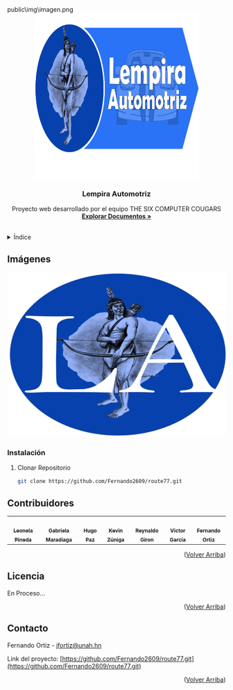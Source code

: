 <div id="top"></div>
<!--
*** Prueba
*** Thanks for checking out the Best-README-Template. If you have a suggestion
*** that would make this better, please fork the repo and create a pull request
*** or simply open an issue with the tag "enhancement".
*** Don't forget to give the project a star!
*** Thanks again! Now go create something AMAZING! :D
-->



<!-- PROJECT SHIELDS -->
<!--
*** I'm using markdown "reference style" links for readability.
*** Reference links are enclosed in brackets [ ] instead of parentheses ( ).
*** See the bottom of this document for the declaration of the reference variables
*** for contributors-url, forks-url, etc. This is an optional, concise syntax you may use.
*** https://www.markdownguide.org/basic-syntax/#reference-style-links
-->


<!-- PROJECT LOGO -->public\img\imagen.png
<br />
<div align="center">
  <a href="https://github.com/Fernando2609/route77.git">
    <img src="public\img\imagen.png" alt="Logo" width="380" height="380">
  </a>

<h3 align="center">Lempira Automotriz</h3>

  <p align="center">
    Proyecto web desarrollado por el equipo THE SIX COMPUTER COUGARS
    <br />
    <a href="https://github.com/Fernando2609/route77.git"><strong>Explorar Documentos »</strong></a>
    <br />
    <br />
    
  </p>
</div>



<!-- TABLE OF CONTENTS -->
<details>
  <summary>Índice</summary>
  <ol>
    <li>
      <a href="#Imágenes">Imágenes </a>
    </li>
    <li>
      <a href="#Instalación">Instalación</a>
    </li>
    <li><a href="#Contribuidores">Contribuidores</a></li>
    <li><a href="#Licencia">Licencia</a></li>
    <li><a href="#Contacto">Contacto</a></li>
  </ol>
</details>



<!-- ABOUT THE PROJECT -->
##  Imágenes


<div align="center">
<img src="public\img\imagen2.png" alt="Logo" width="620" height="380">
</div>



### Instalación 

1. Clonar Repositorio
   ```sh
   git clone https://github.com/Fernando2609/route77.git
   ```




## Contribuidores



<table>
  <tr>
    <td align="center"><a href="https://github.com/LeonelaPineda"><img src="https://avatars.githubusercontent.com/u/95948992?v=4" width="100px;" alt=""/><br /><sub><b>Leonela Pineda</b></td>
    <td align="center"><a href="https://github.com/GabyMaradiaga"><img src="https://avatars.githubusercontent.com/u/95946158?v=4" width="100px;" alt=""/><br /><sub><b>Gabriela Maradiaga</b></td>
    <td align="center"><a href="https://github.com/Hup2001"><img src="https://avatars.githubusercontent.com/u/95898021?v=4" width="100px;" alt=""/><br /><sub><b>Hugo Paz</b></td>
    <td align="center"><a href="https://github.com/KevinZuniga97"><img src="https://avatars.githubusercontent.com/u/96089693?v=4" width="100px;" alt=""/><br /><sub><b>Kevin Zúniga</b></td>
    <td align="center"><a href="https://github.com/ReynaldoG31"><img src="https://avatars.githubusercontent.com/u/95898936?v=4" width="100px;" alt=""/><br /><sub><b>Reynaldo Giron</b></td>
    <td align="center"><a href="https://github.com/vico-21"><img src="https://avatars.githubusercontent.com/u/95952380?v=4" width="100px;" alt=""/><br /><sub><b>Victor García</b></td>
    <td align="center"><a href="https://github.com/FerOrtizHN"><img src="https://avatars.githubusercontent.com/u/74040616?v=4" width="100px;" alt=""/><br /><sub><b>Fernando Ortiz</b></td>
  </tr>
</table>


<p align="right">(<a href="#top">Volver Arriba</a>)</p>



<!-- LICENSE -->
## Licencia

En Proceso...

<p align="right">(<a href="#top">Volver Arriba</a>)</p>



<!-- CONTACT -->
## Contacto

Fernando Ortiz - jfortiz@unah.hn

Link del proyecto: [https://github.com/Fernando2609/route77.git](https://github.com/Fernando2609/route77.git)

<p align="right">(<a href="#top">Volver Arriba</a>)</p>







<!-- MARKDOWN LINKS & IMAGES -->
<!-- https://www.markdownguide.org/basic-syntax/#reference-style-links -->
[contributors-shield]: https://github.com/Fernando2609/Prueba/graphs/commit-activity
[contributors-url]: https://github.com/othneildrew/Best-README-Template/graphs/contributors
[forks-shield]: https://img.shields.io/github/forks/Fernando2609/prueba.svg
[forks-url]: https://github.com/Fernando2609/prueba/network/members
[stars-shield]: https://img.shields.io/github/stars/Fernando2609/prueba.svg
[stars-url]: https://github.com/Fernando2609/prueba/stargazers
[issues-shield]: https://img.shields.io/github/issues/Fernando2609/prueba.svg
[issues-url]: https://github.com/Fernando2609/prueba/issues
[license-shield]: https://img.shields.io/github/license/Fernando2609/prueba.svg
[license-url]: https://github.com/Fernando2609/prueba/blob/master/LICENSE.txt
[linkedin-shield]: https://img.shields.io/badge/-LinkedIn-black.svg&logo=linkedin&colorB=555
[linkedin-url]: https://linkedin.com/in/linkedin_username
[product-screenshot]: images/screenshot.png
